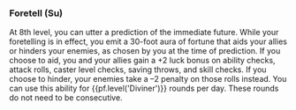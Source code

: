 ### **Foretell** (Su)

At 8th level, you can utter a prediction of the immediate future. While your foretelling is in effect, you emit a 30-foot aura of fortune that aids your allies or hinders your enemies, as chosen by you at the time of prediction. If you choose to aid, you and your allies gain a +2 luck bonus on ability checks, attack rolls, caster level checks, saving throws, and skill checks. If you choose to hinder, your enemies take a –2 penalty on those rolls instead. You can use this ability for {{pf.level('Diviner')}} rounds per day. These rounds do not need to be consecutive.